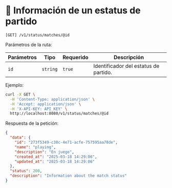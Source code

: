 # 👀 Información de un estatus de partido

```
[GET] /v1/status/matches/@id
```

Parámetros de la ruta:

| Parámetros | Tipo | Requerido | Descripción |
| ---------- | ---- | --------- | ----------- |
| `id` | `string` | `true` | Identificador del estatus de partido. |

Ejemplo:

```bash
curl -X GET \
  -H 'Content-Type: application/json' \
  -H 'Accept: application/json' \
  -H 'X-API-KEY: API_KEY' \
  http://localhost:8080/v1/status/matches/@id
```

Respuesta de la petición:

```json
{
  "data": {
    "id": "273f5349-c38c-4e71-acfe-757595aa78de",
    "name": "playing",
    "description": "En juego",
    "created_at": "2025-03-18 14:29:06",
    "updated_at": "2025-03-18 14:29:06"
  },
  "status": 200,
  "description": "Information about the match status"
}
```
